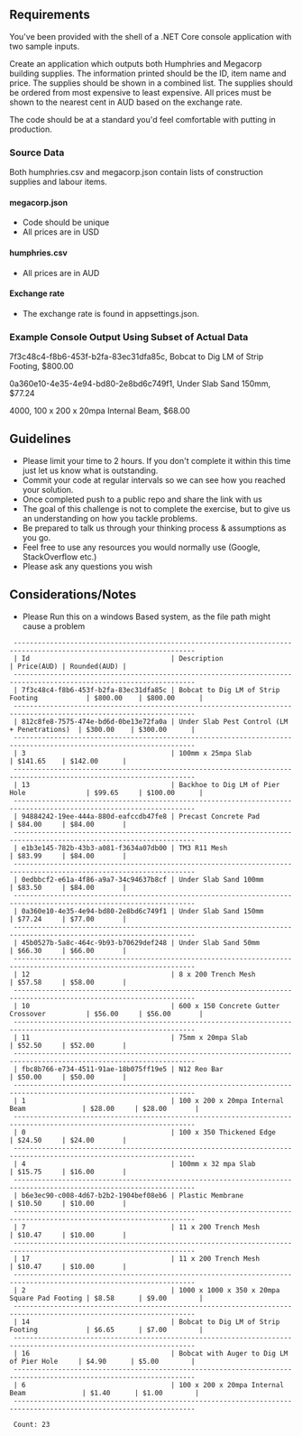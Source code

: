 ## Requirements
You've been provided with the shell of a .NET Core console application with two sample inputs.

Create an application which outputs both Humphries and Megacorp building supplies.
The information printed should be the ID, item name and price.
The supplies should be shown in a combined list.
The supplies should be ordered from most expensive to least expensive.
All prices must be shown to the nearest cent in AUD based on the exchange rate.

The code should be at a standard you'd feel comfortable with putting in production.

### Source Data
Both humphries.csv and megacorp.json contain lists of construction supplies and labour items.

#### megacorp.json
* Code should be unique
* All prices are in USD

#### humphries.csv
* All prices are in AUD

#### Exchange rate
* The exchange rate is found in appsettings.json.

### Example Console Output Using Subset of Actual Data
7f3c48c4-f8b6-453f-b2fa-83ec31dfa85c, Bobcat to Dig LM of Strip Footing, $800.00

0a360e10-4e35-4e94-bd80-2e8bd6c749f1, Under Slab Sand 150mm, $77.24

4000, 100 x 200 x 20mpa Internal Beam, $68.00

## Guidelines
* Please limit your time to 2 hours. If you don't complete it within this time just let us know what is outstanding.
* Commit your code at regular intervals so we can see how you reached your solution.
* Once completed push to a public repo and share the link with us
* The goal of this challenge is not to complete the exercise, but to give us an understanding on how you tackle problems. 
* Be prepared to talk us through your thinking process & assumptions as you go.
* Feel free to use any resources you would normally use (Google, StackOverflow etc.)
* Please ask any questions you wish

## Considerations/Notes
* Please Run this on a windows Based system, as the file path might cause a problem
```
 -------------------------------------------------------------------------------------------------------------------
 | Id                                   | Description                                  | Price(AUD) | Rounded(AUD) |
 -------------------------------------------------------------------------------------------------------------------
 | 7f3c48c4-f8b6-453f-b2fa-83ec31dfa85c | Bobcat to Dig LM of Strip Footing            | $800.00    | $800.00      |
 -------------------------------------------------------------------------------------------------------------------
 | 812c8fe8-7575-474e-bd6d-0be13e72fa0a | Under Slab Pest Control (LM + Penetrations)  | $300.00    | $300.00      |
 -------------------------------------------------------------------------------------------------------------------
 | 3                                    | 100mm x 25mpa Slab                           | $141.65    | $142.00      |
 -------------------------------------------------------------------------------------------------------------------
 | 13                                   | Backhoe to Dig LM of Pier Hole               | $99.65     | $100.00      |
 -------------------------------------------------------------------------------------------------------------------
 | 94884242-19ee-444a-880d-eafccdb47fe8 | Precast Concrete Pad                         | $84.00     | $84.00       |
 -------------------------------------------------------------------------------------------------------------------
 | e1b3e145-782b-43b3-a081-f3634a07db00 | TM3 R11 Mesh                                 | $83.99     | $84.00       |
 -------------------------------------------------------------------------------------------------------------------
 | 0edbbcf2-e61a-4f86-a9a7-34c94637b8cf | Under Slab Sand 100mm                        | $83.50     | $84.00       |
 -------------------------------------------------------------------------------------------------------------------
 | 0a360e10-4e35-4e94-bd80-2e8bd6c749f1 | Under Slab Sand 150mm                        | $77.24     | $77.00       |
 -------------------------------------------------------------------------------------------------------------------
 | 45b0527b-5a8c-464c-9b93-b70629def248 | Under Slab Sand 50mm                         | $66.30     | $66.00       |
 -------------------------------------------------------------------------------------------------------------------
 | 12                                   | 8 x 200 Trench Mesh                          | $57.58     | $58.00       |
 -------------------------------------------------------------------------------------------------------------------
 | 10                                   | 600 x 150 Concrete Gutter Crossover          | $56.00     | $56.00       |
 -------------------------------------------------------------------------------------------------------------------
 | 11                                   | 75mm x 20mpa Slab                            | $52.50     | $52.00       |
 -------------------------------------------------------------------------------------------------------------------
 | fbc8b766-e734-4511-91ae-18b075ff19e5 | N12 Reo Bar                                  | $50.00     | $50.00       |
 -------------------------------------------------------------------------------------------------------------------
 | 1                                    | 100 x 200 x 20mpa Internal Beam              | $28.00     | $28.00       |
 -------------------------------------------------------------------------------------------------------------------
 | 0                                    | 100 x 350 Thickened Edge                     | $24.50     | $24.00       |
 -------------------------------------------------------------------------------------------------------------------
 | 4                                    | 100mm x 32 mpa Slab                          | $15.75     | $16.00       |
 -------------------------------------------------------------------------------------------------------------------
 | b6e3ec90-c008-4d67-b2b2-1904bef08eb6 | Plastic Membrane                             | $10.50     | $10.00       |
 -------------------------------------------------------------------------------------------------------------------
 | 7                                    | 11 x 200 Trench Mesh                         | $10.47     | $10.00       |
 -------------------------------------------------------------------------------------------------------------------
 | 17                                   | 11 x 200 Trench Mesh                         | $10.47     | $10.00       |
 -------------------------------------------------------------------------------------------------------------------
 | 2                                    | 1000 x 1000 x 350 x 20mpa Square Pad Footing | $8.58      | $9.00        |
 -------------------------------------------------------------------------------------------------------------------
 | 14                                   | Bobcat to Dig LM of Strip Footing            | $6.65      | $7.00        |
 -------------------------------------------------------------------------------------------------------------------
 | 16                                   | Bobcat with Auger to Dig LM of Pier Hole     | $4.90      | $5.00        |
 -------------------------------------------------------------------------------------------------------------------
 | 6                                    | 100 x 200 x 20mpa Internal Beam              | $1.40      | $1.00        |
 -------------------------------------------------------------------------------------------------------------------

 Count: 23
```